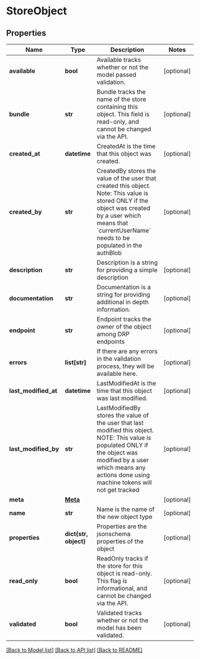 # StoreObject

## Properties
Name | Type | Description | Notes
------------ | ------------- | ------------- | -------------
**available** | **bool** | Available tracks whether or not the model passed validation. | [optional] 
**bundle** | **str** | Bundle tracks the name of the store containing this object. This field is read-only, and cannot be changed via the API. | [optional] 
**created_at** | **datetime** | CreatedAt is the time that this object was created. | [optional] 
**created_by** | **str** | CreatedBy stores the value of the user that created this object. Note: This value is stored ONLY if the object was created by a user which means that &#x60;currentUserName&#x60; needs to be populated in the authBlob | [optional] 
**description** | **str** | Description is a string for providing a simple description | [optional] 
**documentation** | **str** | Documentation is a string for providing additional in depth information. | [optional] 
**endpoint** | **str** | Endpoint tracks the owner of the object among DRP endpoints | [optional] 
**errors** | **list[str]** | If there are any errors in the validation process, they will be available here. | [optional] 
**last_modified_at** | **datetime** | LastModifiedAt is the time that this object was last modified. | [optional] 
**last_modified_by** | **str** | LastModifiedBy stores the value of the user that last modified this object. NOTE: This value is populated ONLY if the object was modified by a user which means any actions done using machine tokens will not get tracked | [optional] 
**meta** | [**Meta**](Meta.md) |  | [optional] 
**name** | **str** | Name is the name of the new object type | [optional] 
**properties** | **dict(str, object)** | Properties are the jsonschema properties of the object | [optional] 
**read_only** | **bool** | ReadOnly tracks if the store for this object is read-only. This flag is informational, and cannot be changed via the API. | [optional] 
**validated** | **bool** | Validated tracks whether or not the model has been validated. | [optional] 

[[Back to Model list]](../README.md#documentation-for-models) [[Back to API list]](../README.md#documentation-for-api-endpoints) [[Back to README]](../README.md)


